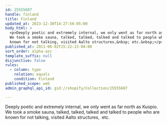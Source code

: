 ```yaml
---
id: 25555687
handle: finland
title: Finland
updated_at: 2023-12-30T14:27:56-05:00
body_html: >
  <p>Deeply poetic and extremely internal, we only went as far north as Kuopio.
  We took a smoke sauna, talked, talked, talked and talked to people who are
  known for not talking, visited Aalto structures,&nbsp; etc.&nbsp;</p>
published_at: 2011-06-02T15:22:13-04:00
sort_order: alpha-asc
template_suffix: null
disjunctive: false
rules:
  - column: type
    relation: equals
    condition: Finland
published_scope: web
admin_graphql_api_id: gid://shopify/Collection/25555687

---
```


Deeply poetic and extremely internal, we only went as far north as Kuopio. We took a smoke sauna, talked, talked, talked and talked to people who are known for not talking, visited Aalto structures,  etc.